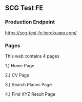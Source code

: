 ## SCG Test FE

### Production Endpoint

https://scg-test-fe.herokuapp.com/

### Pages

This web contains 4 pages

1.) Home Page

2.) CV Page

3.) Search Places Page

4.) Find XYZ Result Page
